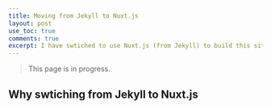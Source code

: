 ```yaml
---
title: Moving from Jekyll to Nuxt.js
layout: post
use_toc: true
comments: true
excerpt: I have swtiched to use Nuxt.js (from Jekyll) to build this site. I will talk about the reasons for the switch, the challenges occured and how I addressed them.
---
```


> This page is in progress.

## Why swtiching from Jekyll to Nuxt.js
